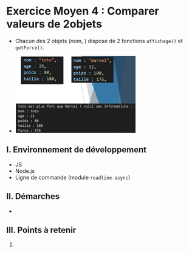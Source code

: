 # Exercice Moyen 4 : Comparer valeurs de 2objets

- Chacun des 2 objets (nom, ) dispose de 2 fonctions `affichage()` et `getForce()`.
  
- ![capture exo3](ex4.png)

## I. Environnement de développement

* JS
* Node.js
* Ligne de commande (module `readline-async`)

## II. Démarches
- 


## III. Points à retenir

1. 
